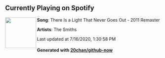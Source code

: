 ## Currently Playing on Spotify

[<img align="left" width="100" src="https://i.scdn.co/image/ab67616d00001e02ada101c2e9e97feb8fae37a9">](https://open.spotify.com/album/5Y0p2XCgRRIjna91aQE8q7)

**Song**: There Is a Light That Never Goes Out - 2011 Remaster

**Artists**: The Smiths

Last updated at 7/16/2020, 1:30:58 PM

#### Generated with [20chan/github-now](https://github.com/20chan/github-now)